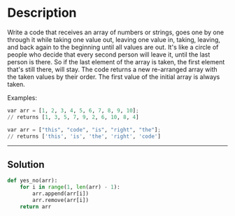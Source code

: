 # Description

Write a code that receives an array of numbers or strings, goes one by one through it while taking one value out, leaving one value in, taking, leaving, and back again to the beginning until all values are out.
It's like a circle of people who decide that every second person will leave it, until the last person is there. So if the last element of the array is taken, the first element that's still there, will stay.
The code returns a new re-arranged array with the taken values by their order. The first value of the initial array is always taken.

Examples:

```py
var arr = [1, 2, 3, 4, 5, 6, 7, 8, 9, 10];
// returns [1, 3, 5, 7, 9, 2, 6, 10, 8, 4]

var arr = ["this", "code", "is", "right", "the"];
// returns ['this', 'is', 'the', 'right', 'code']
```

---

## Solution

```py
def yes_no(arr):
    for i in range(1, len(arr) - 1):
        arr.append(arr[i])
        arr.remove(arr[i])
    return arr
```
